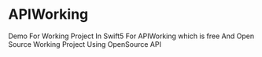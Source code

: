 # APIWorking
Demo For Working Project In Swift5 For APIWorking which is free And Open Source Working Project Using OpenSource API 
